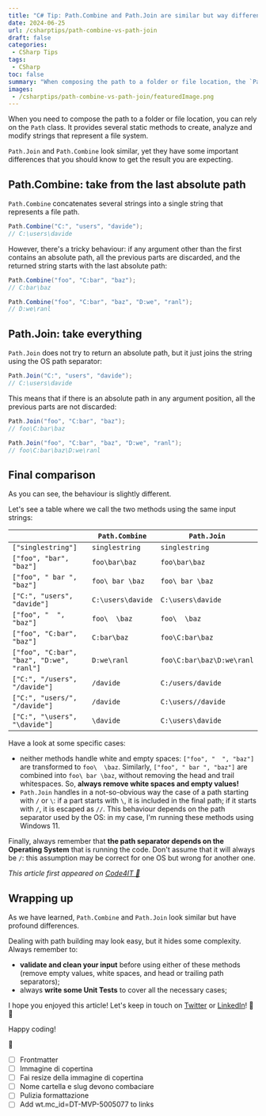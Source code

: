 ```yaml
---
title: "C# Tip: Path.Combine and Path.Join are similar but way different."
date: 2024-06-25
url: /csharptips/path-combine-vs-path-join
draft: false
categories:
 - CSharp Tips
tags: 
 - CSharp
toc: false
summary: "When composing the path to a folder or file location, the `Path` class can come in handy. `Path.Join` and `Path.Combine` may look similar, but their behavior differ in an unexpected way."
images:
 - /csharptips/path-combine-vs-path-join/featuredImage.png
---
```



When you need to compose the path to a folder or file location, you can rely on the `Path` class. It provides several static methods to create, analyze and modify strings that represent a file system.

`Path.Join` and `Path.Combine` look similar, yet they have some important differences that you should know to get the result you are expecting.

## Path.Combine: take from the last absolute path

`Path.Combine` concatenates several strings into a single string that represents a file path.

```cs
Path.Combine("C:", "users", "davide");
// C:\users\davide
```

However, there's a tricky behaviour: if any argument other than the first contains an absolute path, all the previous parts are discarded, and the returned string starts with the last absolute path:

```cs
Path.Combine("foo", "C:bar", "baz");
// C:bar\baz

Path.Combine("foo", "C:bar", "baz", "D:we", "ranl");
// D:we\ranl
```

## Path.Join: take everything 

`Path.Join` does not try to return an absolute path, but it just joins the string using the OS path separator:

```cs
Path.Join("C:", "users", "davide");
// C:\users\davide
```

This means that if there is an absolute path in any argument position, all the previous parts are not discarded:

```cs
Path.Join("foo", "C:bar", "baz");
// foo\C:bar\baz

Path.Join("foo", "C:bar", "baz", "D:we", "ranl");
// foo\C:bar\baz\D:we\ranl
```

## Final comparison

As you can see, the behaviour is slightly different. 

Let's see a table where we call the two methods using the same input strings:

| | `Path.Combine` | `Path.Join` |
|--|--|--|
| `["singlestring"]` | `singlestring` | `singlestring` |
| `["foo", "bar", "baz"]` | `foo\bar\baz` | `foo\bar\baz` |
| `["foo", " bar ", "baz"]` | `foo\ bar \baz` | `foo\ bar \baz` |
| `["C:", "users", "davide"]` | `C:\users\davide` | `C:\users\davide` |
| `["foo", "  ", "baz"]` | `foo\  \baz` | `foo\  \baz` |
| `["foo", "C:bar", "baz"]` | `C:bar\baz` | `foo\C:bar\baz` |
| `["foo", "C:bar", "baz", "D:we", "ranl"]` | `D:we\ranl` | `foo\C:bar\baz\D:we\ranl` |
| `["C:", "/users", "/davide"]` | `/davide` | `C:/users/davide` |
| `["C:", "users/", "/davide"]` | `/davide` | `C:\users//davide` |
| `["C:", "\users", "\davide"]` | `\davide` | `C:\users\davide` |

Have a look at some specific cases:

- neither methods handle white and empty spaces: `["foo", "  ", "baz"]` are transformed to `foo\  \baz`. Similarly, `["foo", " bar ", "baz"]` are combined into `foo\ bar \baz`, without removing the head and trail whitespaces. So, **always remove white spaces and empty values!**
- `Path.Join` handles in a not-so-obvious way the case of a path starting with `/` or `\`: if a part starts with `\`, it is included in the final path; if it starts with `/`, it is escaped as `//`. This behaviour depends on the path separator used by the OS: in my case, I'm running these methods using Windows 11.

Finally, always remember that **the path separator depends on the Operating System** that is running the code. Don't assume that it will always be `/`: this assumption may be correct for one OS but wrong for another one.

_This article first appeared on [Code4IT 🐧](https://www.code4it.dev/)_

## Wrapping up

As we have learned, `Path.Combine` and `Path.Join` look similar but have profound differences.

Dealing with path building may look easy, but it hides some complexity. Always remember to:

- **validate and clean your input** before using either of these methods (remove empty values, white spaces, and head or trailing path separators);
- always **write some Unit Tests** to cover all the necessary cases;

I hope you enjoyed this article! Let's keep in touch on [Twitter](https://twitter.com/BelloneDavide) or [LinkedIn](https://www.linkedin.com/in/BelloneDavide/)! 🤜🤛

Happy coding!

🐧

- [ ] Frontmatter
- [ ] Immagine di copertina
- [ ] Fai resize della immagine di copertina
- [ ] Nome cartella e slug devono combaciare
- [ ] Pulizia formattazione
- [ ] Add wt.mc_id=DT-MVP-5005077 to links